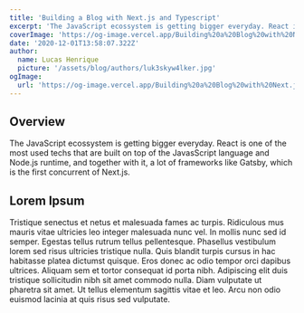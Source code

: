 ```yaml
---
title: 'Building a Blog with Next.js and Typescript'
excerpt: 'The JavaScript ecossystem is getting bigger everyday. React is one of the most used techs that are built on top of the JavasScript language and Node.js runtime, and together with it, a lot of frameworks like Gatsby, which is the first concurrent of Next.js.'
coverImage: 'https://og-image.vercel.app/Building%20a%20Blog%20with%20Next.js%20and%20Typescript.png?theme=dark&md=1&fontSize=100px&images=https%3A%2F%2Fassets.vercel.com%2Fimage%2Fupload%2Ffront%2Fassets%2Fdesign%2Fnextjs-white-logo.svg&images=https%3A%2F%2Fcdn.jsdelivr.net%2Fgh%2Fremojansen%2Flogo.ts%40master%2Fts.svg'
date: '2020-12-01T13:58:07.322Z'
author:
  name: Lucas Henrique
  picture: '/assets/blog/authors/luk3skyw4lker.jpg'
ogImage:
  url: 'https://og-image.vercel.app/Building%20a%20Blog%20with%20Next.js%20and%20Typescript.png?theme=dark&md=1&fontSize=100px&images=https%3A%2F%2Fassets.vercel.com%2Fimage%2Fupload%2Ffront%2Fassets%2Fdesign%2Fnextjs-white-logo.svg&images=https%3A%2F%2Fcdn.jsdelivr.net%2Fgh%2Fremojansen%2Flogo.ts%40master%2Fts.svg'
---
```


## Overview

The JavaScript ecossystem is getting bigger everyday. React is one of the most used techs that are built on top of the JavasScript language and Node.js runtime, and together with it, a lot of frameworks like Gatsby, which is the first concurrent of Next.js.

## Lorem Ipsum

Tristique senectus et netus et malesuada fames ac turpis. Ridiculous mus mauris vitae ultricies leo integer malesuada nunc vel. In mollis nunc sed id semper. Egestas tellus rutrum tellus pellentesque. Phasellus vestibulum lorem sed risus ultricies tristique nulla. Quis blandit turpis cursus in hac habitasse platea dictumst quisque. Eros donec ac odio tempor orci dapibus ultrices. Aliquam sem et tortor consequat id porta nibh. Adipiscing elit duis tristique sollicitudin nibh sit amet commodo nulla. Diam vulputate ut pharetra sit amet. Ut tellus elementum sagittis vitae et leo. Arcu non odio euismod lacinia at quis risus sed vulputate.

